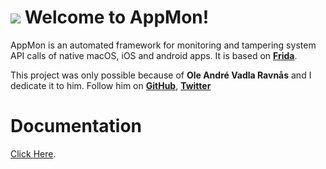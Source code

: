 ![](https://raw.githubusercontent.com/dpnishant/appmon/master/resources/logo.png)
Welcome to AppMon!
==================


AppMon is an automated framework for monitoring and tampering system API calls of native macOS, iOS and android apps. It is based on [**Frida**](http://www.frida.re).

This project was only possible because of **Ole André Vadla Ravnås** and I dedicate it to him. Follow him on [**GitHub**](https://github.com/oleavr), [**Twitter**](https://twitter.com/oleavr)


Documentation
=============

[Click Here](https://github.com/dpnishant/appmon/wiki).
